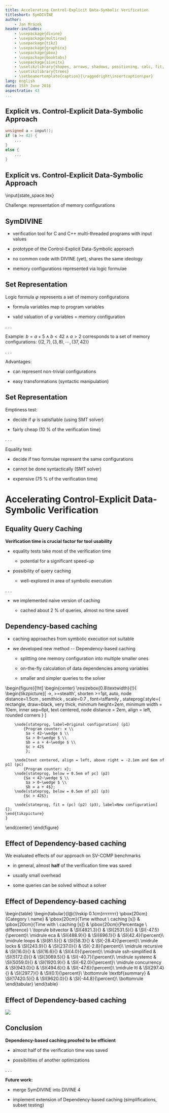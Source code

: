 ```yaml
---
title: Accelerating Control-Explicit Data-Symbolic Verification
titleshort: SymDIVINE
author:
    - Jan Mrázek
header-includes:
    - \usepackage{divine}
    - \usepackage{multirow}
    - \usepackage{tikz}
    - \usepackage{graphicx}
    - \usepackage{pbox}
    - \usepackage{booktabs}
    - \usepackage{siunitx}
    - \usetikzlibrary{shapes, arrows, shadows, positioning, calc, fit, backgrounds, decorations.pathmorphing}
    - \usetikzlibrary{trees}
    - \setbeamertemplate{caption}{\raggedright\insertcaption\par}
lang: english
date: 15th June 2016
aspectratio: 43
...
```


## Explicit vs. Control-Explicit Data-Symbolic Approach

```{.C .numberLines}
unsigned a = input();
if (a >= 42) {
    ...
}
else {
    ...
}
```

## Explicit vs. Control-Explicit Data-Symbolic Approach

\input{state_space.tex}

Challenge: representation of memory configurations

## SymDIVINE

- verification tool for C and C++ multi-threaded programs with input values

- prototype of the Control-Explicit Data-Symbolic approach

- no common code with DIVINE (yet), shares the same ideology

- memory configurations represented via logic formulae

## Set Representation

Logic formula $\varphi$ represents a set of memory configurations

- formula variables map to program variables

- valid valuation of $\varphi$  variables = memory configuration

. . .

Example:  $b = a + 5 \wedge b < 42 \wedge a > 2$ corresponds to a set of memory
configurations: $\{(2, 7), (3, 8),\cdots,(37,42)\}$

. . .

Advantages:

- can represent non-trivial configurations

- easy transformations (syntactic manipulation)

## Set Representation

Emptiness test:

- decide if $\varphi$ is satisfiable (using SMT solver)

- fairly cheap (10 % of the verification time)

. . .

Equality test:

- decide if two formulae represent the same configurations

- cannot be done syntactically (SMT solver)

- expensive (75 % of the verification time)

# Accelerating Control-Explicit Data-Symbolic Verification

## Equality Query Caching

**Verification time is crucial factor for tool usability**

- equality tests take most of the verification time

    - potential for a significant speed-up

- possibility of query caching

    - well-explored in area of symbolic execution

. . .

- we implemented naive version of caching

    - cached about 2 % of queries, almost no time saved

## Dependency-based caching

- caching approaches from symbolic execution not suitable

- we developed new method -- Dependency-based caching
    
    - splitting one memory configuration into multiple smaller ones

    - on-the-fly calculation of data dependencies among variables

    - smaller and simpler queries to the solver 

\begin{figure}[!ht]
\begin{center}
\resizebox{0.8\textwidth}{!}{
    \begin{tikzpicture}[ ->, >=stealth', shorten >=1pt, auto, node distance=1.5cm
                       , semithick
                       , scale=0.7
                       , font=\sffamily
                       , stateprog/.style={ rectangle, draw=black, very thick,
                         minimum height=2em, minimum width = 10em, inner
                         sep=6pt, text centered, node distance = 2em, align = left,  rounded corners }
                       ]

        \node[stateprog, label=Original configuration] (p1)
            {Program counter: x \\
             $a < 42~\wedge $ \\
             $a > 0~\wedge $ \\
             $b = a + 4~\wedge $ \\
             $c > 42$
             };

        \node[text centered, align = left, above right = -2.1em and 6em of p1] (pc)
            {Program counter: x};
        \node[stateprog, below = 0.5em of pc] (p2)
            {$a < 42~\wedge $ \\
             $a > 0~\wedge $ \\
             $b = a + 4$};
        \node[stateprog, below = 0.5em of p2] (p3)
            {$c > 42$};

        \node[stateprog, fit = (pc) (p2) (p3), label=New configuration] {};
    \end{tikzpicture}
    }
\end{center}
\end{figure}

## Effect of Dependency-based caching

We evaluated effects of our approach on SV-COMP benchmarks

- in general, almost **half** of the verification time was saved

- usually small overhead

- some queries can be solved without a solver

## Effect of Dependency-based caching

\begin{table}
    \begin{tabular}{l@{\hskip 0.1cm}rrrrrrrr}
        \pbox{20cm}{Category  \\ name} & \pbox{20cm}{Time without \\ caching [s]} & \pbox{20cm}{Time with \\ caching [s]} & \pbox{20cm}{Percentage \\ difference} \\ \toprule
        bitvector & \SI{4821.3}{} & \SI{2531.5}{} & \SI{-47.5}{\percent}\\ \midrule
        eca & \SI{488.9}{} & \SI{696.1}{} & \SI{42.4}{\percent}\\ \midrule
        loops & \SI{81.5}{} & \SI{58.3}{} & \SI{-28.4}{\percent}\\ \midrule
        locks & \SI{243.9}{} & \SI{237.0}{} & \SI{-2.8}{\percent}\\ \midrule
        recursive & \SI{16.0}{} & \SI{16.6}{} & \SI{4.0}{\percent}\\ \midrule
        ssh-simplified & \SI{5172.0}{} & \SI{3069.5}{} & \SI{-40.7}{\percent}\\ \midrule
        systemc & \SI{5059.0}{} & \SI{1920.9}{} & \SI{-62.0}{\percent}\\ \midrule
        concurrency & \SI{943.0}{} & \SI{494.6}{} & \SI{-47.6}{\percent}\\ \midrule
        ltl & \SI{297.4}{} & \SI{297.7}{} & \SI{0.1}{\percent}\\ \bottomrule
        \textbf{summary} & \SI{17420.5}{} & \SI{9620.0}{} & \SI{-44.8}{\percent}\\ \bottomrule 
    \end{tabular}
\end{table}

## Effect of Dependency-based caching

![](summary_chart.png)

## Conclusion

**Dependency-based caching proofed to be efficient**

- almost half of the verification time was saved

- possibilities of another optimizations

. . .

**Future work:**

- merge SymDIVINE into DIVINE 4

- implement extension of Dependency-based caching (simplifications, subset testing)